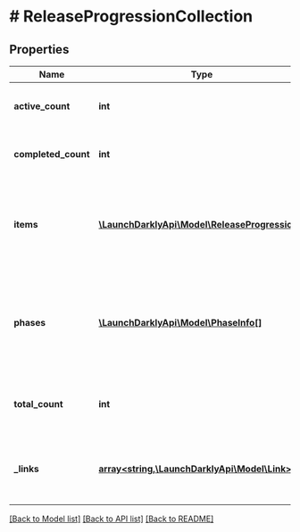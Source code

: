 # # ReleaseProgressionCollection

## Properties

Name | Type | Description | Notes
------------ | ------------- | ------------- | -------------
**active_count** | **int** | The number of active releases |
**completed_count** | **int** | The number of completed releases |
**items** | [**\LaunchDarklyApi\Model\ReleaseProgression[]**](ReleaseProgression.md) | A list of details for each release, across all flags, for this release pipeline |
**phases** | [**\LaunchDarklyApi\Model\PhaseInfo[]**](PhaseInfo.md) | A list of details for each phase, across all releases, for this release pipeline |
**total_count** | **int** | The total number of releases for this release pipeline |
**_links** | [**array<string,\LaunchDarklyApi\Model\Link>**](Link.md) | The location and content type of related resources |

[[Back to Model list]](../../README.md#models) [[Back to API list]](../../README.md#endpoints) [[Back to README]](../../README.md)
